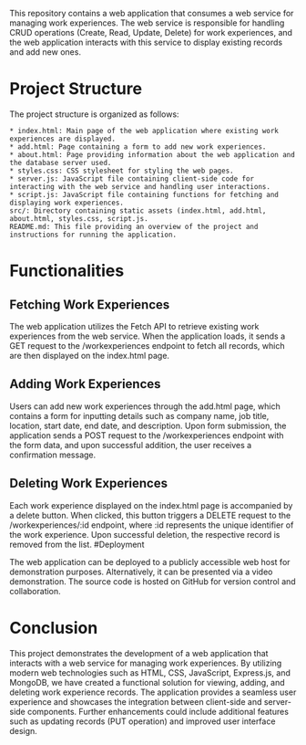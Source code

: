 This repository contains a web application that consumes a web service for managing work experiences. 
The web service is responsible for handling CRUD operations (Create, Read, Update, Delete) for work experiences, and the web application interacts with this service to display existing records and add new ones.
# Project Structure

The project structure is organized as follows:

    * index.html: Main page of the web application where existing work experiences are displayed.
    * add.html: Page containing a form to add new work experiences.
    * about.html: Page providing information about the web application and the database server used.
    * styles.css: CSS stylesheet for styling the web pages.
    * server.js: JavaScript file containing client-side code for interacting with the web service and handling user interactions.
    * script.js: JavaScript file containing functions for fetching and displaying work experiences.
    src/: Directory containing static assets (index.html, add.html, about.html, styles.css, script.js.
    README.md: This file providing an overview of the project and instructions for running the application.

# Functionalities
## Fetching Work Experiences

The web application utilizes the Fetch API to retrieve existing work experiences from the web service. When the application loads, it sends a GET request to the /workexperiences endpoint to fetch all records, which are then displayed on the index.html page.
## Adding Work Experiences

Users can add new work experiences through the add.html page, which contains a form for inputting details such as company name, job title, location, start date, end date, and description. Upon form submission, the application sends a POST request to the /workexperiences endpoint with the form data, and upon successful addition, the user receives a confirmation message.
## Deleting Work Experiences

Each work experience displayed on the index.html page is accompanied by a delete button. When clicked, this button triggers a DELETE request to the /workexperiences/:id endpoint, where :id represents the unique identifier of the work experience. Upon successful deletion, the respective record is removed from the list.
#Deployment

The web application can be deployed to a publicly accessible web host for demonstration purposes. Alternatively, it can be presented via a video demonstration. The source code is hosted on GitHub for version control and collaboration.
# Conclusion

This project demonstrates the development of a web application that interacts with a web service for managing work experiences. By utilizing modern web technologies such as HTML, CSS, JavaScript, Express.js, and MongoDB, we have created a functional solution for viewing, adding, and deleting work experience records. The application provides a seamless user experience and showcases the integration between client-side and server-side components. Further enhancements could include additional features such as updating records (PUT operation) and improved user interface design.
